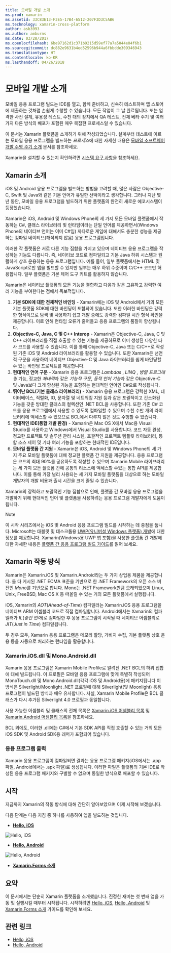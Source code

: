 ```yaml
---
title: 모바일 개발 소개
ms.prod: xamarin
ms.assetid: 33C83E13-F3E5-17B4-6512-207F3D3C5AB6
ms.technology: xamarin-cross-platform
author: asb3993
ms.author: amburns
ms.date: 03/28/2017
ms.openlocfilehash: 6be97162d1c371b9215d59ef77a7a5044e04f6b1
ms.sourcegitcommit: dc882e9631b4ed52596b944a6fbbdde309346943
ms.translationtype: HT
ms.contentlocale: ko-KR
ms.lasthandoff: 04/26/2018
---
```

# <a name="introduction-to-mobile-development"></a>모바일 개발 소개

모바일 응용 프로그램 빌드는 IDE를 열고, 함께 준비하고, 신속히 테스트하며 앱 스토어에 제출하는 것처럼 손쉽게 수행할 수 있습니다. 모든 작업이 그 날 완료됩니다. 또는 엄격한 사전 설계, 유용성 테스트, 수천 대의 장치에서 QA 테스트, 전체 베타 주기 및 여러 가지 다른 방식의 배포가 포함된 매우 복잡한 프로세스일 수 있습니다.

이 문서는 Xamarin 플랫폼을 소개하기 위해 작성되었습니다. 설계부터 테스트에 이르는 모바일 응용 프로그램을 빌드하는 *프로세스*에 대한 자세한 내용은 [모바일 소프트웨어 개발 수명 주기 소개](~/cross-platform/get-started/introduction-to-mobile-sdlc.md) 문서를 참조하세요.

Xamarin을 설치할 수 있는지 확인하려면 [시스템 요구 사항](~/cross-platform/get-started/requirements.md#mac)을 참조하세요.

## <a name="introduction-to-xamarin"></a>Xamarin 소개

iOS 및 Android 응용 프로그램을 빌드하는 방법을 고려할 때, 많은 사람은 Objective-C, Swift 및 Java와 같은 기본 언어가 유일한 선택이라고 생각합니다. 그러나 지난 몇 년 동안, 모바일 응용 프로그램을 빌드하기 위한 플랫폼의 완전히 새로운 에코시스템이 등장했습니다.

Xamarin은 iOS, Android 및 Windows Phone의 세 가지 모든 모바일 플랫폼에서 작동하는 C#, 클래스 라이브러리 및 런타임이라는 단일 언어를 제공하면서(Windows Phone의 네이티브 언어는 이미 C#임) 까다로운 게임에 대해서도 충분한 성능을 제공하는 컴파일 네이티브(해석되지 않음) 응용 프로그램입니다.

이러한 각 플랫폼은 서로 다른 기능 집합을 가지고 있으며 네이티브 응용 프로그램을 작성하는 기능도 다릅니다. 즉, 네이티브 코드로 컴파일되고 기본 Java 하위 시스템과 원활하게 상호 운용하는 응용 프로그램입니다. 예를 들어, 일부 플랫폼에서는 HTML 및 JavaScript로만 앱을 빌드할 수 있지만 일부는 매우 하위 수준이며 C/C++ 코드만 허용합니다. 일부 플랫폼은 기본 제어 도구 키트를 활용하지 않습니다.

Xamarin은 네이티브 플랫폼의 모든 기능을 결합하고 다음과 같은 고유하고 강력한 여러 기능을 부여한다는 점에서 독보적입니다.

1.   **기본 SDK에 대한 전체적인 바인딩** - Xamarin에는 iOS 및 Android에서 거의 모든 기본 플랫폼 SDK에 대한 바인딩이 포함되어 있습니다. 또한 이러한 바인딩은 강력한 형식이므로 탐색 및 사용하기 쉽고 개발 중에도 강력한 컴파일 시간 형식 확인을 제공합니다. 이로 인해 런타임 오류가 줄어들고 응용 프로그램의 품질이 향상됩니다.
1.   **Objective-C, Java, C 및 C++ Interop** - Xamarin은 Objective-C, Java, C 및 C++ 라이브러리를 직접 호출할 수 있는 기능을 제공하므로 이미 생성된 다양한 타사 코드를 사용할 수 있습니다. 이를 통해 Objective-C, Java 또는 C/C++로 작성된 기존 iOS 및 Android 라이브러리를 활용할 수 있습니다. 또한 Xamarin은 선언적 구문을 사용하여 네이티브 Objective-C 및 Java 라이브러리를 쉽게 바인딩할 수 있는 바인딩 프로젝트를 제공합니다.
1.   **현대적인 언어 구문** - Xamarin 응용 프로그램은 *Lambdas* ,  *LINQ* ,  *병렬 프로그래밍* 기능, 정교한 *제네릭*과 같은 *기능적 구문*, *동적 언어 기능*과 같은 Objective-C 및 Java보다 크게 향상된 기능을 포함하는 현대적인 언어인 C#으로 작성됩니다.
1.   **뛰어난 BCL(기본 클래스 라이브러리)** - Xamarin 응용 프로그램은 강력한 XML, 데이터베이스, 직렬화, IO, 문자열 및 네트워킹 지원 등과 같은 포괄적이고 간소화된 기능을 갖춘 방대한 클래스의 컬렉션인 .NET BCL을 사용합니다. 또한 기존 C# 코드를 응용 프로그램에서 사용할 수 있도록 컴파일할 수 있으며 수천 수만 개의 라이브러리에 액세스할 수 있으므로 BCL에서 다루지 않은 것도 수행할 수 있습니다.
1.   **현대적인 IDE(통합 개발 환경)** - Xamarin은 Mac OS X에서 Mac용 Visual Studio를 사용하고 Windows에서 Visual Studio를 사용합니다. 코드 자동 완성, 정교한 프로젝트 및 솔루션 관리 시스템, 포괄적인 프로젝트 템플릿 라이브러리, 통합 소스 제어 및 기타 여러 기능을 포함하는 현대적인 IDE입니다.
1.   **모바일 플랫폼 간 지원** - Xamarin은 iOS, Android 및 Windows Phone의 세 가지 주요 모바일 플랫폼에 대해 정교한 플랫폼 간 지원을 제공합니다. 응용 프로그램은 코드의 최대 90%를 공유하도록 작성할 수 있으며 Xamarin.Mobile 라이브러리는 세 가지 모든 플랫폼 간에 공통의 리소스에 액세스할 수있는 통합 API를 제공합니다. 이를 통해 가장 널리 사용되는 세 가지 모바일 플랫폼을 대상으로 하는 모바일 개발자의 개발 비용과 출시 시간을 크게 줄일 수 있습니다.


Xamarin의 강력하고 포괄적인 기능 집합으로 인해, 플랫폼 간 모바일 응용 프로그램을 개발하기 위해 현대적인 언어 및 플랫폼을 사용하려는 응용 프로그램 개발자에게 도움이 됩니다.


> [!NOTE]
> 이 시작 시리즈에서는 iOS 및 Android 응용 프로그램 빌드를 시작하는 데 중점을 둡니다. Microsoft는 태블릿 및 데스크톱용 [UWP(유니버설 Windows 플랫폼) 개발](https://docs.microsoft.com/windows/uwp/develop/)에 대한 정보를 제공합니다. Xamarin(Windows용 UWP 앱 포함)을 사용한 플랫폼 간 개발에 대한 자세한 내용은 [플랫폼 간 응용 프로그램 빌드 가이드](~/cross-platform/app-fundamentals/building-cross-platform-applications/index.md)를 읽어 보세요.



## <a name="how-does-xamarin-work"></a>Xamarin 작동 방식

Xamarin은 Xamarin.iOS 및 Xamarin.Android라는 두 가지 상업용 제품을 제공합니다. 둘 다 게시된 .NET ECMA 표준을 기반으로 한 .NET Framework의 오픈 소스 버전인 *Mono*를 기반으로 합니다. Mono는 .NET Framework만큼 오래되었으며 Linux, Unix, FreeBSD, Mac OS X 등 떠올릴 수 있는 거의 모든 플랫폼에서 실행됩니다.

iOS, Xamarin의 *AOT*(*Ahead-of-Time*) 컴파일러는 Xamarin.iOS 응용 프로그램을 네이티브 ARM 어셈블리 코드로 직접 컴파일합니다. Android에서는 Xamarin의 컴파일러가 *IL*(*중간 언어*)로 컴파일한 후 응용 프로그램이 시작될 때 네이티브 어셈블리로 *JIT*(*Just in Time*) 컴파일됩니다.

두 경우 모두, Xamarin 응용 프로그램은 메모리 할당, 가비지 수집, 기본 플랫폼 상호 운용 등을 자동으로 처리하는 런타임을 활용합니다.



### <a name="xamariniosdll-and-monoandroiddll"></a>Xamarin.iOS.dll 및 Mono.Android.dll

Xamarin 응용 프로그램은 Xamarin Mobile Profile로 알려진 .NET BCL의 하위 집합에 대해 빌드됩니다. 이 프로필은 모바일 응용 프로그램에 맞게 특별히 작성되어 MonoTouch.dll 및 Mono.Android.dll(각각 iOS 및 Android용)에 패키지됩니다 이 방식은 Silverlight/Moonlight .NET 프로필에 대해 Silverlight(및 Moonlight) 응용 프로그램이 빌드된 방식과 매우 유사합니다. 사실, Xamarin Mobile Profile은 BCL 클래스가 다시 추가된 Silverlight 4.0 프로필과 동일합니다.

사용 가능한 어셈블리 및 클래스의 전체 목록은 [Xamarin.iOS 어셈블리 목록](~/cross-platform/internals/available-assemblies.md) 및 [Xamarin.Android 어셈블리 목록](~/cross-platform/internals/available-assemblies.md)을 참조하세요.

BCL 외에도, 이러한 .dll에는 C#에서 기본 SDK API를 직접 호출할 수 있는 거의 모든 iOS SDK 및 Android SDK용 래퍼가 포함되어 있습니다.



### <a name="application-output"></a>응용 프로그램 출력

Xamarin 응용 프로그램이 컴파일되면 결과는 응용 프로그램 패키지(iOS에서는 .app 파일, Android에서는 .apk 파일)로 생성됩니다. 이러한 파일은 플랫폼의 기본 IDE로 작성된 응용 프로그램 패키지와 구별할 수 없으며 동일한 방식으로 배포할 수 있습니다.



## <a name="getting-started"></a>시작

지금까지 Xamarin의 작동 방식에 대해 간단히 알아보았으며 이제 시작해 보겠습니다.

다음 단계는 다음 지침 중 하나를 사용하여 앱을 빌드하는 것입니다.

* [**Hello, iOS**](~/ios/get-started/hello-ios/index.md)

![](introduction-to-mobile-development-images/ios.png "Hello, iOS")


* [**Hello, Android**](~/android/get-started/hello-android/index.md)

![](introduction-to-mobile-development-images/android.png "Hello, Android")


* [**Xamarin.Forms 소개**](~/xamarin-forms/get-started/introduction-to-xamarin-forms.md)





## <a name="summary"></a>요약

이 문서에서는 단순히 Xamarin 플랫폼을 소개했습니다. 진정한 재미는 첫 번째 앱을 가동 및 실행시킬 때부터 시작됩니다. 시작하려면 [Hello, iOS](~/ios/get-started/hello-ios/index.md), [Hello, Android](~/android/get-started/hello-android/index.md) 및 [Xamarin.Forms 소개](~/xamarin-forms/get-started/introduction-to-xamarin-forms.md) 가이드를 확인해 보세요.


## <a name="related-links"></a>관련 링크

- [Hello, iOS](~/ios/get-started/hello-ios/index.md)
- [Hello, Android](~/android/get-started/hello-android/index.md)
